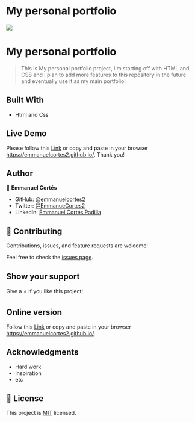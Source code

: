 # My personal portfolio

![](https://img.shields.io/badge/Microverse-blueviolet)

# My personal portfolio

> This is My personal portfolio project, I'm starting off with HTML and CSS and I plan to add more features to this repository in the future and eventually use it as my main portfolio!

## Built With

- Html and Css

## Live Demo

Please follow this [Link](https://emmanuelcortes2.github.io/) or copy and paste in your browser https://emmanuelcortes2.github.io/. Thank you!

## Author

👤 **Emmanuel Cortés**

- GitHub: [@emmanuelcortes2](https://github.com/emmanuelcortes2)
- Twitter: [@EmmanueCortes2](https://twitter.com/EmmanueCortes2)
- LinkedIn: [Emmanuel Cortés Padilla](www.linkedin.com/in/emmanuel-cortes-padilla)

## 🤝 Contributing

Contributions, issues, and feature requests are welcome!

Feel free to check the [issues page](../../issues/).

## Show your support

Give a ⭐ if you like this project!

## Online version

Follow this [Link](https://emmanuelcortes2.github.io/) or copy and paste in your browser https://emmanuelcortes2.github.io/.

## Acknowledgments

- Hard work
- Inspiration
- etc

## 📝 License

This project is [MIT](./LICENSE) licensed.